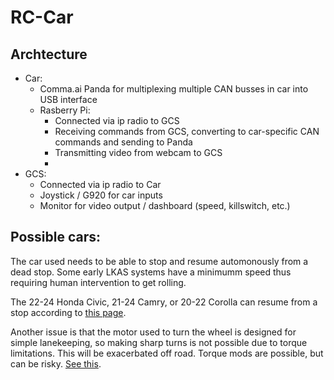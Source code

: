 # RC-Car

## Archtecture
- Car:
  - Comma.ai Panda for multiplexing multiple CAN busses in car into USB interface
  - Rasberry Pi:
    - Connected via ip radio to GCS
    - Receiving commands from GCS, converting to car-specific CAN commands and sending to Panda
    - Transmitting video from webcam to GCS
    - 
- GCS:
  - Connected via ip radio to Car
  - Joystick / G920 for car inputs
  - Monitor for video output / dashboard (speed, killswitch, etc.)

## Possible cars:
The car used needs to be able to stop and resume automonously from a dead stop.
Some early LKAS systems have a minimumm speed thus requiring human intervention to get rolling.

The 22-24 Honda Civic, 21-24 Camry, or 20-22 Corolla can resume from a stop according to [this page](https://comma.ai/vehicles).

Another issue is that the motor used to turn the wheel is designed for simple lanekeeping, so making sharp turns is not possible due to torque limitations. This will be exacerbated off road.
Torque mods are possible, but can be risky. [See this](https://www.reddit.com/r/Comma_ai/comments/15z5cdo/is_hondas_torque_really_that_bad_for_openpilot/).

